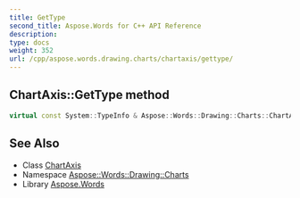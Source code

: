 ```yaml
---
title: GetType
second_title: Aspose.Words for C++ API Reference
description: 
type: docs
weight: 352
url: /cpp/aspose.words.drawing.charts/chartaxis/gettype/
---
```

## ChartAxis::GetType method




```cpp
virtual const System::TypeInfo & Aspose::Words::Drawing::Charts::ChartAxis::GetType() const override
```

## See Also

* Class [ChartAxis](../)
* Namespace [Aspose::Words::Drawing::Charts](../../)
* Library [Aspose.Words](../../../)
